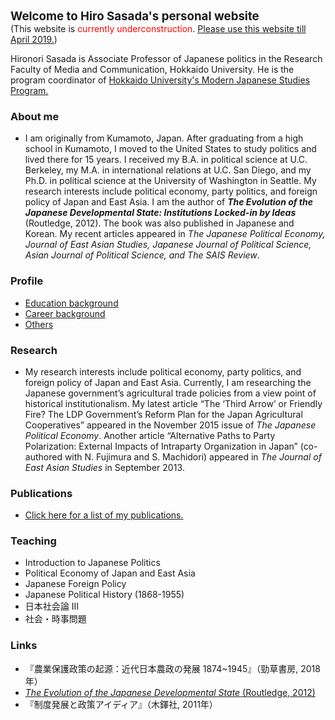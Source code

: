 <span style="font-size:14pt">**Welcome to Hiro Sasada's personal website**</span>    
(This website is <font color="Red">currently underconstruction</font>. [Please use this website till April 2019.](https://hironori-sasada.net))

Hironori Sasada is Associate Professor of Japanese politics in the Research Faculty of Media and Communication, Hokkaido University. He is the program coordinator of [Hokkaido University's Modern Japanese Studies Program.](https://www.oia.hokudai.ac.jp/mjsp/)

### About me

- I am originally from Kumamoto, Japan. After graduating from a high school in Kumamoto, I moved to the United States to study politics and lived there for 15 years. I received my B.A. in political science at U.C. Berkeley, my M.A. in international relations at U.C. San Diego, and my Ph.D. in political science at the University of Washington in Seattle. My research interests include political economy, party politics, and foreign policy of Japan and East Asia. I am the author of ***The Evolution of the Japanese Developmental State: Institutions Locked-in by Ideas*** (Routledge, 2012). The book was also published in Japanese and Korean. My recent articles appeared in *The Japanese Political Economy, Journal of East Asian Studies, Japanese Journal of Political Science, Asian Journal of Political Science, and The SAIS Review*.

### Profile

- [Education background](https://hirosasada.github.io/education-background)    
- [Career background](https://hirosasada.github.io/career-background)    
- [Others](https://hirosasada.github.io/others)    
  
### Research

- My research interests include political economy, party politics, and foreign policy of Japan and East Asia. Currently, I am researching the Japanese government’s agricultural trade policies from a view point of historical institutionalism. My latest article “The ‘Third Arrow’ or Friendly Fire? The LDP Government’s Reform Plan for the Japan Agricultural Cooperatives” appeared in the November 2015 issue of *The Japanese Political Economy*. Another article “Alternative Paths to Party Polarization: External Impacts of Intraparty Organization in Japan” (co-authored with N. Fujimura and S. Machidori) appeared in *The Journal of East Asian Studies* in September 2013.

### Publications

- [Click here for a list of my publications.](https://hirosasada.github.io/publications)    

### Teaching

- Introduction to Japanese Politics  
- Political Economy of Japan and East Asia  
- Japanese Foreign Policy  
- Japanese Political History (1868-1955)  
- 日本社会論 III  
- 社会・時事問題  

### Links
- 『農業保護政策の起源：近代日本農政の発展 1874~1945』（勁草書房, 2018年）   
- [*The Evolution of the Japanese Developmental State* (Routledge, 2012)](https://read.amazon.com/kp/embed?asin=B0094GB17M&preview=newtab&linkCode=kpe&ref_=cm_sw_r_kb_dp_Ck6zCb1GPP3ZB)    
- 『制度発展と政策アイディア』（木鐸社, 2011年）  

